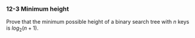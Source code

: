 ### 12-3 Minimum height

Prove that the minimum possible height of a binary search tree with $n$ keys is $log_2(n+1)$.